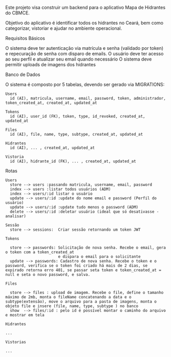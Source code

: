 Este projeto visa construir um backend para o aplicativo Mapa de Hidrantes do CBMCE.

Objetivo do aplicativo é identificar todos os hidrantes no Ceará, bem como categorizar, vistoriar e ajudar no ambiente operacional.

Requisitos Básicos

O sistema deve ter autenticação via matrícula e senha (validado por token) e repecuração de senha com disparo de emails.
O usuário deve ter acesso ao seu perfil e atualizar seu email quando necessário
O sistema deve permitir uploads de imagens dos hidrantes

Banco de Dados

O sistema é composto por 5 tabelas, devendo ser gerado via MIGRATIONS:

    Users
      id (AI), matricula, username, email, password, token, administrador, token_created_at, created_at, updated_at

    Tokens
      id (AI), user_id (FK), token, type, id_revoked, created_at, updated_at

    Files
      id (AI), file, name, type, subtype, created_at, updated_at

    Hidrantes
      id (AI), ... , created_at, updated_at

    Vistoria
      id (AI), hidrante_id (FK), ... , created_at, updated_at

Rotas

    Users
      store --> users :passando matricula, username, email, password
      index --> users :listar todos usuários (ADM)
      index --> users/:id listar o usuário
      update --> users/:id :update do nome email e password (Perfil do usuário)
      update --> users/:id :update tudo menos o password (ADM)
      delete --> users/:id :deletar usuário (ideal que só desativasse - analisar)
    
    Sessão
      store --> sessions:  Criar sessão retornando um token JWT

    Tokens
      
      store --> passwords: Solicitação de nova senha. Recebe o email, gera o token com a token_created_at
                           e dispara o email para o solicitante  
      update --> passwords: Cadastro de nova senha. Recebe o token e o password, verifica se o token foi criado há mais de 2 dias, se expirado retorna erro 401, se passar seta token e token_created_at = null e seta o novo password, e salva.

    Files

      store --> files : upload de imagem. Recebe o file, define o tamanho máximo de 2mb, monta o fileName concatenando a data e o subtype(extensão), move o arquivo para a pasta de imagens, monta o objeto file e insere (file, name, type, subtype ) no banco
      show  --> files/:id : pelo id é possível montar o caminho do arquivo e mostrar em tela

    Hidrantes

    ...

    Vistorias

    ...

    












